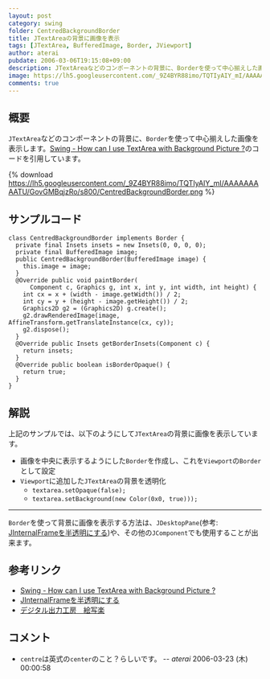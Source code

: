 ```yaml
---
layout: post
category: swing
folder: CentredBackgroundBorder
title: JTextAreaの背景に画像を表示
tags: [JTextArea, BufferedImage, Border, JViewport]
author: aterai
pubdate: 2006-03-06T19:15:08+09:00
description: JTextAreaなどのコンポーネントの背景に、Borderを使って中心揃えした画像を表示します。
image: https://lh5.googleusercontent.com/_9Z4BYR88imo/TQTIyAIY_mI/AAAAAAAAATU/GovGMBqjzRo/s800/CentredBackgroundBorder.png
comments: true
---
```

## 概要
`JTextArea`などのコンポーネントの背景に、`Border`を使って中心揃えした画像を表示します。[Swing - How can I use TextArea with Background Picture ?](https://community.oracle.com/thread/1395763)のコードを引用しています。

{% download https://lh5.googleusercontent.com/_9Z4BYR88imo/TQTIyAIY_mI/AAAAAAAAATU/GovGMBqjzRo/s800/CentredBackgroundBorder.png %}

## サンプルコード
<pre class="prettyprint"><code>class CentredBackgroundBorder implements Border {
  private final Insets insets = new Insets(0, 0, 0, 0);
  private final BufferedImage image;
  public CentredBackgroundBorder(BufferedImage image) {
    this.image = image;
  }
  @Override public void paintBorder(
      Component c, Graphics g, int x, int y, int width, int height) {
    int cx = x + (width - image.getWidth()) / 2;
    int cy = y + (height - image.getHeight()) / 2;
    Graphics2D g2 = (Graphics2D) g.create();
    g2.drawRenderedImage(image, AffineTransform.getTranslateInstance(cx, cy));
    g2.dispose();
  }
  @Override public Insets getBorderInsets(Component c) {
    return insets;
  }
  @Override public boolean isBorderOpaque() {
    return true;
  }
}
</code></pre>

## 解説
上記のサンプルでは、以下のようにして`JTextArea`の背景に画像を表示しています。

- 画像を中央に表示するようにした`Border`を作成し、これを`Viewport`の`Border`として設定
- `Viewport`に追加した`JTextArea`の背景を透明化
    - `textarea.setOpaque(false);`
    - `textarea.setBackground(new Color(0x0, true)));`

<!-- dummy comment line for breaking list -->

- - - -
`Border`を使って背景に画像を表示する方法は、`JDesktopPane`(参考: [JInternalFrameを半透明にする](http://ateraimemo.com/Swing/TransparentFrame.html))や、その他の`JComponent`でも使用することが出来ます。

## 参考リンク
- [Swing - How can I use TextArea with Background Picture ?](https://community.oracle.com/thread/1395763)
- [JInternalFrameを半透明にする](http://ateraimemo.com/Swing/TransparentFrame.html)
- [デジタル出力工房　絵写楽](http://www.bekkoame.ne.jp/~bootan/free2.html)

<!-- dummy comment line for breaking list -->

## コメント
- `centre`は英式の`center`のこと？らしいです。 -- *aterai* 2006-03-23 (木) 00:00:58

<!-- dummy comment line for breaking list -->
